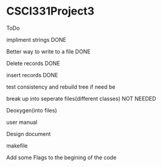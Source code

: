 # CSCI331Project3


ToDo

impliment strings DONE

Better way to write to a file DONE

Delete records DONE

insert records DONE

test consistency and rebuild tree if need be

break up into seperate files(different classes) NOT NEEDED

Deoxygen(into files) 

user manual

Design document

makefile

Add some Flags to the begining of the code
